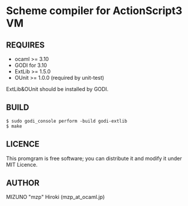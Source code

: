 Scheme compiler for ActionScript3 VM
====================================

REQUIRES
--------

* ocaml >= 3.10
* GODI for 3.10
* ExtLib >= 1.5.0
* OUnit >= 1.0.0  (required by unit-test)

ExtLib&OUnit should be installed by GODI.

BUILD
-----
    
    $ sudo godi_console perform -build godi-extlib 
    $ make

LICENCE
-------
This promgram is free software; you can distribute it and modify it under MIT Licence.

AUTHOR
------
MIZUNO "mzp" Hiroki (mzp_at_ocaml.jp)
